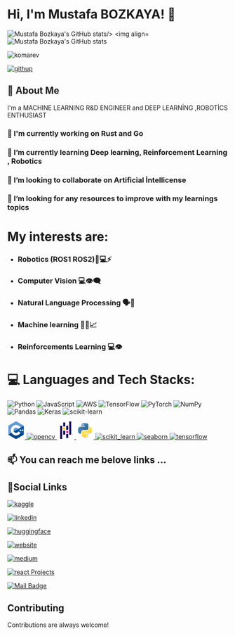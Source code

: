 

<!--
**mustafabozkaya/mustafabozkaya** is a ✨ _special_ ✨ repository because its `README.md` (this file) appears on your GitHub profile.

Here are some ideas to get you started:

- 🔭 I’m currently working on ...
- 🌱 I’m currently learning ...
- 👯 I’m looking to collaborate on ...
- 🤔 I’m looking for help with ...
- 💬 Ask me about ...
- 📫 How to reach me: ...
- 😄 Pronouns: ...
- ⚡ Fun fact: ...


![Logo](https://d2legaltech.com/wp-content/uploads/2021/03/shutterstock_1881655705-scaled.jpg)

-->    
# Hi, I'm Mustafa BOZKAYA! 👋
<!--
<div>
  <img align="left" src="http://github-profile-summary-cards.vercel.app/api/cards/profile-details?username=mustafabozkaya&theme=aura_dark" alt="Mustafa Bozkaya's GitHub stats />
</div>
<br clear="both" />
-->
<div>
  <img align="left" src="http://github-profile-summary-cards.vercel.app/api/cards/repos-per-language?username=mustafabozkaya&theme=aura_dark" alt="Mustafa Bozkaya's GitHub stats/>
  <img align="center" src="http://github-profile-summary-cards.vercel.app/api/cards/productive-time?username=mustafabozkaya&theme=aura_dark&utcOffset=8" alt="Mustafa Bozkaya's GitHub stats />
</div>
<br clear="both" />

<div>
  <img align="left" src="https://github-readme-stats.vercel.app/api?username=mustafabozkaya&show_icons=true&theme=radical&count_private=true" alt="Mustafa Bozkaya's GitHub stats" />
</div>

<!-- ![](https://github-readme-stats.vercel.app/api?username=mustafabozkaya&show_icons=true")
-->

<br clear="both" />


![komarev](https://komarev.com/ghpvc/?username=mboz&color=brightgreen)
<!-- 
<a href="https://app.daily.dev/DailyDevTips"><img src="https://github.com/mustafabozkaya/mustafabozkaya/blob/master/devcard.svg" width="400" alt="Mustafa Bozkaya's Dev Card"/></a> -->



[![githup](https://img.shields.io/github/followers/mustafabozkaya?style=social)](https://www.github.com/mustafabozkaya)



## 🚀 About Me


I'm a MACHINE LEARNING R&D ENGINEER and DEEP LEARNİNG ,ROBOTİCS ENTHUSIAST



### 🔭 I'm currently working on Rust and Go
### 🌱 I’m currently learning Deep learning, Reinforcement Learning , Robotics 
### 👯  I’m looking to collaborate on Artificial İntellicense
### 🤔  I’m looking for any resources to improve  with my learnings topics



# My interests are:

- ### Robotics (ROS1 ROS2)🚀💻⚡
- ### Computer Vision 💻👁️‍🗨️
- ### Natural Language Processing 🗣️📝
- ### Machine learning 🧪🧬📈
- ### Reinforcements Learning  💻👁️‍




# 💻 Languages and  Tech Stacks:
![Python](https://img.shields.io/badge/python-3670A0?style=for-the-badge&logo=python&logoColor=ffdd54) ![JavaScript](https://img.shields.io/badge/javascript-%23323330.svg?style=for-the-badge&logo=javascript&logoColor=%23F7DF1E) ![AWS](https://img.shields.io/badge/AWS-%23FF9900.svg?style=for-the-badge&logo=amazon-aws&logoColor=white) ![TensorFlow](https://img.shields.io/badge/TensorFlow-%23FF6F00.svg?style=for-the-badge&logo=TensorFlow&logoColor=white) ![PyTorch](https://img.shields.io/badge/PyTorch-%23EE4C2C.svg?style=for-the-badge&logo=PyTorch&logoColor=white) ![NumPy](https://img.shields.io/badge/numpy-%23013243.svg?style=for-the-badge&logo=numpy&logoColor=white) ![Pandas](https://img.shields.io/badge/pandas-%23150458.svg?style=for-the-badge&logo=pandas&logoColor=white) ![Keras](https://img.shields.io/badge/Keras-%23D00000.svg?style=for-the-badge&logo=Keras&logoColor=white) ![scikit-learn](https://img.shields.io/badge/scikit--learn-%23F7931E.svg?style=for-the-badge&logo=scikit-learn&logoColor=white)
<p align="left"> <a href="https://www.w3schools.com/cpp/" target="_blank" rel="noreferrer"> <img src="https://raw.githubusercontent.com/devicons/devicon/master/icons/cplusplus/cplusplus-original.svg" alt="cplusplus" width="40" height="40"/> </a> <a href="https://opencv.org/" target="_blank" rel="noreferrer"> <img src="https://www.vectorlogo.zone/logos/opencv/opencv-icon.svg" alt="opencv" width="40" height="40"/> </a> <a href="https://pandas.pydata.org/" target="_blank" rel="noreferrer"> <img src="https://raw.githubusercontent.com/devicons/devicon/2ae2a900d2f041da66e950e4d48052658d850630/icons/pandas/pandas-original.svg" alt="pandas" width="40" height="40"/> </a> <a href="https://www.python.org" target="_blank" rel="noreferrer"> <img src="https://raw.githubusercontent.com/devicons/devicon/master/icons/python/python-original.svg" alt="python" width="40" height="40"/> </a> <a href="https://scikit-learn.org/" target="_blank" rel="noreferrer"> <img src="https://upload.wikimedia.org/wikipedia/commons/0/05/Scikit_learn_logo_small.svg" alt="scikit_learn" width="40" height="40"/> </a> <a href="https://seaborn.pydata.org/" target="_blank" rel="noreferrer"> <img src="https://seaborn.pydata.org/_images/logo-mark-lightbg.svg" alt="seaborn" width="40" height="40"/> </a> <a href="https://www.tensorflow.org" target="_blank" rel="noreferrer"> <img src="https://www.vectorlogo.zone/logos/tensorflow/tensorflow-icon.svg" alt="tensorflow" width="40" height="40"/> </a> </p>


## 📫 You can  reach me belove links ...
## 🔗Social  Links
[![kaggle](https://img.shields.io/badge/Kaggle-20BEFF?style=for-the-badge&logo=Kaggle&logoColor=white)](https://www.kaggle.com/mustafabozka)

[![linkedin](https://img.shields.io/badge/linkedin-%230077B5.svg?&style=for-the-badge&logo=linkedin&logoColor=white)](https://www.linkedin.com/in/mustafa-bozkaya/)

[![huggingface](https://img.shields.io/badge/Hugging%20Face-%2305A4CC.svg?style=for-the-badge&logo=huggingface&logoColor=white)](https://huggingface.co/Mustafaege)

[![website](https://img.shields.io/badge/my_portfolio-000?style=for-the-badge&logo=ko-fi&logoColor=white)](https://mustafabozkaya.github.io/)

[![medium](https://img.shields.io/badge/Medium-12100E?style=for-the-badge&logo=medium&logoColor=white)](https://medium.com/@mustafaegebozkaya555)

[![react Projects](https://img.shields.io/badge/my_portfolio-000?style=for-the-badge&logo=ko-fi&logoColor=white)](e-trading-app.herokuapp.com/)

[![Mail Badge](https://img.shields.io/badge/info.mustafabozkaya@gmail.com-c14438?style=for-the-badge&logo=Gmail&logoColor=white&link=mailto:info.mustafabozkaya@gmail.com)](mailto:info.mustafabozkaya@gmail.com)
  

  
## Contributing

Contributions are always welcome!
